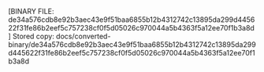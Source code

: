 [BINARY FILE: de34a576cdb8e92b3aec43e9f51baa6855b12b4312742c13895da299d445622f31fe86b2eef5c757238cf0f5d05026c970044a5b4363f5a12ee70f1b3a8d]
Stored copy: docs/converted-binary/de34a576cdb8e92b3aec43e9f51baa6855b12b4312742c13895da299d445622f31fe86b2eef5c757238cf0f5d05026c970044a5b4363f5a12ee70f1b3a8d
